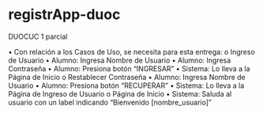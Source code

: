 # registrApp-duoc
DUOCUC 1 parcial


•	Con relación a los Casos de Uso, se necesita para esta entrega: 
o Ingreso de Usuario 
•	Alumno: Ingresa Nombre de Usuario 
•	Alumno: Ingresa Contraseña 
• Alumno: Presiona botón “INGRESAR” 
•	Sistema: Lo lleva a la Página de Inicio o Restablecer Contraseña 
•	Alumno: Ingresa Nombre de Usuario 
• Alumno: Presiona botón “RECUPERAR” 
• Sistema: Lo lleva a la Página de Ingreso de Usuario o Página de Inicio 
• Sistema: Saluda al usuario con un label indicando “Bienvenido [nombre_usuario]” 
